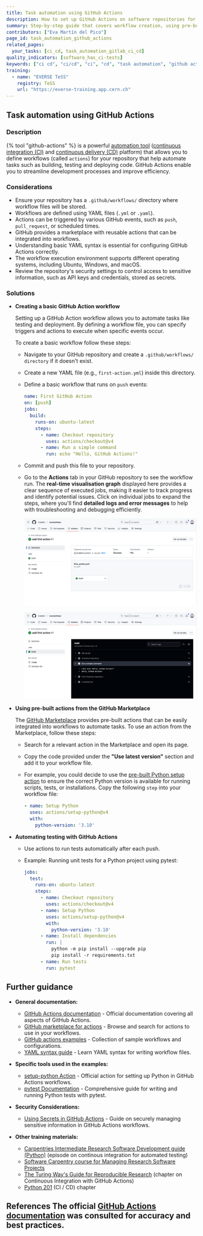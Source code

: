 ```yaml
---
title: Task automation using GitHub Actions
description: How to set up GitHub Actions on software repositories for task automation
summary: Step-by-step guide that covers workflow creation, using pre-built actions from the GitHub Marketplace, and automating testing with GitHub Actions.
contributors: ["Eva Martín del Pico"]
page_id: task_automation_github_actions
related_pages: 
  your_tasks: [ci_cd, task_automation_gitlab_ci_cd]
quality_indicators: [software_has_ci-tests]
keywords: ["ci cd", "ci/cd", "ci", "cd", "task automation", "github actions"]
training:
  - name: "EVERSE TeSS"
    registry: TeSS
    url: "https://everse-training.app.cern.ch"
---
```


## Task automation using GitHub Actions

### Description

{% tool "github-actions" %} is a powerful [automation tool](https://docs.github.com/en/actions/about-github-actions/understanding-github-actions) ([continuous integration (CI)](https://docs.github.com/en/actions/about-github-actions/about-continuous-integration-with-github-actions) and [continuous delivery (CD)](https://docs.github.com/en/actions/about-github-actions/about-continuous-deployment-with-github-actions) platform) that allows you to define workflows (called `actions`) for your repository that help automate tasks such as building, testing and deploying code. GitHub Actions enable you to streamline development processes and improve efficiency.

### Considerations

* Ensure your repository has a `.github/workflows/` directory where workflow files will be stored.
* Workflows are defined using YAML files (`.yml` or `.yaml`).
* Actions can be triggered by various GitHub events, such as `push`, `pull_request`, or scheduled times.
* GitHub provides a marketplace with reusable actions that can be integrated into workflows.
* Understanding basic YAML syntax is essential for configuring GitHub Actions correctly.
* The workflow execution environment supports different operating systems, including Ubuntu, Windows, and macOS.
* Review the repository's security settings to control access to sensitive information, such as API keys and credentials, stored as secrets.

### Solutions

* **Creating a basic GitHub Action workflow**  

  Setting up a GitHub Action workflow allows you to automate tasks like testing and deployment. By defining a workflow file, you can specify triggers and actions to execute when specific events occur.

  To create a basic workflow follow these steps:

  * Navigate to your GitHub repository and create a `.github/workflows/ directory` if it doesn't exist.
  * Create a new YAML file (e.g., `first-action.yml`) inside this directory.
  * Define a basic workflow that runs on `push` events:
    ```yaml
    name: First GitHub Action
    on: [push]
    jobs:
      build:
        runs-on: ubuntu-latest
        steps:
          - name: Checkout repository
            uses: actions/checkout@v4
          - name: Run a simple command
            run: echo "Hello, GitHub Actions!"
    ``` 

  * Commit and push this file to your repository.
  * Go to the **Actions** tab in your GitHub repository to see the workflow run. The **real-time visualisation graph** displayed here provides a clear sequence of executed jobs, making it easier to track progress and identify potential issues. Click on individual jobs to expand the steps, where you'll find **detailed logs and error messages** to help with troubleshooting and debugging efficiently.  


    ![Visualisation of a finished workflow run in the github interface](../../images/first_github_action_1.png)

    ![Detail of steps completed in a workflow run in the github interface](../../images/first_github_action_2.png)

* **Using pre-built actions from the GitHub Marketplace** 

  The [GitHub Marketplace](https://github.com/marketplace?type=actions) provides pre-built actions that can be easily integrated into workflows to automate tasks. To use an action from the Marketplace, follow these steps:

  * Search for a relevant action in the Marketplace and open its page. 

  * Copy the code provided under the **"Use latest version"** section and add it to your workflow file.   

  * For example, you could decide to use the [pre-built Python setup action](https://github.com/marketplace/actions/setup-python) to ensure the correct Python version is available for running scripts, tests, or installations. Copy the following `step` into your workflow file:

    ```yaml
    - name: Setup Python
      uses: actions/setup-python@v4
      with:
        python-version: '3.10'
    ```

* **Automating testing with GitHub Actions** 

  * Use actions to run tests automatically after each push. 

  * Example: Running unit tests for a Python project using pytest:
      ```yaml
      jobs:
        test:
          runs-on: ubuntu-latest
          steps:
            - name: Checkout repository
              uses: actions/checkout@v4
            - name: Setup Python
              uses: actions/setup-python@v4
              with:
                python-version: '3.10'
            - name: Install dependencies
              run: |
                python -m pip install --upgrade pip
                pip install -r requirements.txt
            - name: Run tests
              run: pytest
      ```



## Further guidance

* **General documentation:**

  * [GitHub Actions documentation](https://docs.github.com/en/actions) - Official documentation covering all aspects of GitHub Actions.
  * [GitHub marketplace for actions](https://github.com/marketplace/actions) - Browse and search for actions to use in your workflows.
  * [GitHub actions examples](https://github.com/actions) - Collection of sample workflows and configurations.
  * [YAML syntax guide](https://yaml.org/) - Learn YAML syntax for writing workflow files.

* **Specific tools used in the examples:** 

  * [setup-python Action](https://github.com/actions/setup-python) - Official action for setting up Python in GitHub Actions workflows.
  * [pytest Documentation](https://docs.pytest.org/en/stable/) - Comprehensive guide for writing and running Python tests with pytest.  

* **Security Considerations:**

  * [Using Secrets in GitHub Actions](https://docs.github.com/en/actions/security-for-github-actions/security-guides/using-secrets-in-github-actions) - Guide on securely managing sensitive information in GitHub Actions workflows.

* **Other training materials:**
  * [Carpentries Intermediate Research Software Development guide (Python)](https://carpentries-incubator.github.io/python-intermediate-development/23-continuous-integration-automated-testing.html) (episode on continous integration for automated testing)
  * [Software Carpentry course for Managing Research Software Projects](https://swcarpentry.github.io/managing-research-software-projects/14-continuous/)
  * [The Turing Way's Guide for Reproducible Research](https://book.the-turing-way.org/reproducible-research/ci/ci-github-actions) (chapter on Continuous Integration with GitHub Actions)
  * [Python 201](https://python-tutorial.dev/201/tutorial/testing.html#ci-cd) (CI / CD) chapter

## References <!-- do not delete this heading and write your text below it --> The official [GitHub Actions documentation](https://docs.github.com/en/actions) was consulted for accuracy and best practices.

